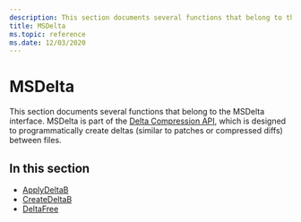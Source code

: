 ```yaml
---
description: This section documents several functions that belong to the MSDelta interface.
title: MSDelta
ms.topic: reference
ms.date: 12/03/2020
---
```


# MSDelta

This section documents several functions that belong to the MSDelta interface. MSDelta is part of the [Delta Compression API](/previous-versions/bb417345(v=msdn.10)), which is designed to programmatically create deltas (similar to patches or compressed diffs) between files.

## In this section

- [ApplyDeltaB](msdelta-applydeltab.md)
- [CreateDeltaB](msdelta-createdeltab.md)
- [DeltaFree](msdelta-deltafree.md)
